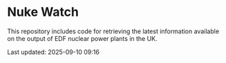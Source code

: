 # Nuke Watch

This repository includes code for retrieving the latest information available on the output of EDF nuclear power plants in the UK.

Last updated: 2025-09-10 09:16